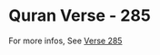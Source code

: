 # Quran Verse - 285 

For more infos, See [Verse 285](https://www.quranbookk.com/quran/search?q=285)
